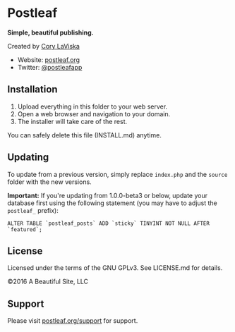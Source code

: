 # Postleaf

**Simple, beautiful publishing.**

Created by [Cory LaViska](https://twitter.com/claviska)

- Website: [postleaf.org](https://www.postleaf.org/)
- Twitter: [@postleafapp](https://twitter.com/postleafapp)

## Installation

1. Upload everything in this folder to your web server.
2. Open a web browser and navigation to your domain.
3. The installer will take care of the rest.

You can safely delete this file (INSTALL.md) anytime.

## Updating

To update from a previous version, simply replace `index.php` and the `source` folder with the new versions.

**Important:** If you're updating from 1.0.0-beta3 or below, update your database first using the following statement (you may have to adjust the `postleaf_` prefix):

```
ALTER TABLE `postleaf_posts` ADD `sticky` TINYINT NOT NULL AFTER `featured`;
```

## License

Licensed under the terms of the GNU GPLv3. See LICENSE.md for details.

©2016 A Beautiful Site, LLC

## Support

Please visit [postleaf.org/support](https://www.postleaf.org/support) for support.